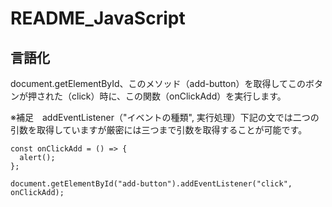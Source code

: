 # README_JavaScript
## 言語化
document.getElementById、このメソッド（add-button）を取得してこのボタンが押された（click）時に、この関数（onClickAdd）を実行します。

※補足　addEventListener（"イベントの種類", 実行処理）下記の文では二つの引数を取得していますが厳密には三つまで引数を取得することが可能です。
```
const onClickAdd = () => {
  alert();
};

document.getElementById("add-button").addEventListener("click", onClickAdd);

```
